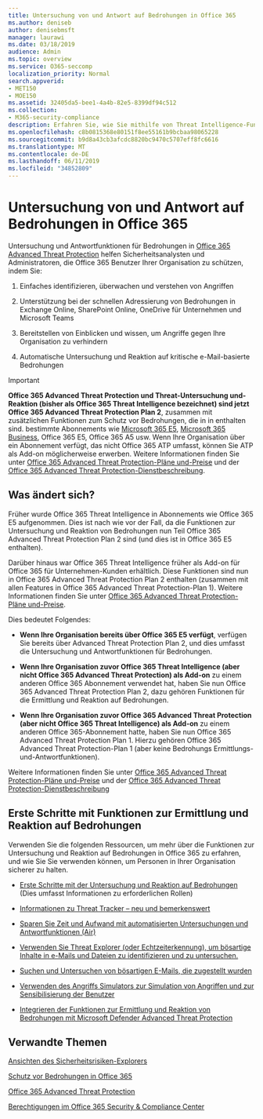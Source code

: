 ```yaml
---
title: Untersuchung von und Antwort auf Bedrohungen in Office 365
ms.author: deniseb
author: denisebmsft
manager: laurawi
ms.date: 03/18/2019
audience: Admin
ms.topic: overview
ms.service: O365-seccomp
localization_priority: Normal
search.appverid:
- MET150
- MOE150
ms.assetid: 32405da5-bee1-4a4b-82e5-8399df94c512
ms.collection:
- M365-security-compliance
description: Erfahren Sie, wie Sie mithilfe von Threat Intelligence-Funktionen in Office 365 Advanced Threat Protection Sicherheitsrisiken in Ihrer Organisation erforschen, auf Schadsoftware, Phishing und andere Angriffe reagieren können, die Office 365 in Ihrem Namen erkannt hat, und nach Bedrohungen suchen. Indikatoren.
ms.openlocfilehash: c8b0815368e80151f8ee55161b9bcbaa98065228
ms.sourcegitcommit: b9d8a43cb3afcdc8820bc9470c5707eff8fc6616
ms.translationtype: MT
ms.contentlocale: de-DE
ms.lasthandoff: 06/11/2019
ms.locfileid: "34852809"
---
```

# <a name="office-365-threat-investigation-and-response"></a>Untersuchung von und Antwort auf Bedrohungen in Office 365

Untersuchung und Antwortfunktionen für Bedrohungen in [Office 365 Advanced Threat Protection](office-365-atp.md) helfen Sicherheitsanalysten und Administratoren, die Office 365 Benutzer Ihrer Organisation zu schützen, indem Sie:
  
1. Einfaches identifizieren, überwachen und verstehen von Angriffen
    
2. Unterstützung bei der schnellen Adressierung von Bedrohungen in Exchange Online, SharePoint Online, OneDrive für Unternehmen und Microsoft Teams
    
3. Bereitstellen von Einblicken und wissen, um Angriffe gegen Ihre Organisation zu verhindern

4. Automatische Untersuchung und Reaktion auf kritische e-Mail-basierte Bedrohungen
    
> [!IMPORTANT]
> **Office 365 Advanced Threat Protection und Threat-Untersuchung und-Reaktion (bisher als Office 365 Threat Intelligence bezeichnet) sind jetzt Office 365 Advanced Threat Protection Plan 2**, zusammen mit zusätzlichen Funktionen zum Schutz vor Bedrohungen, die in in enthalten sind. bestimmte Abonnements wie [Microsoft 365 E5](https://www.microsoft.com/microsoft-365/enterprise/home), [Microsoft 365 Business](https://www.microsoft.com/microsoft-365/business), Office 365 E5, Office 365 A5 usw. Wenn Ihre Organisation über ein Abonnement verfügt, das nicht Office 365 ATP umfasst, können Sie ATP als Add-on möglicherweise erwerben. Weitere Informationen finden Sie unter [Office 365 Advanced Threat Protection-Pläne und-Preise](https://products.office.com/exchange/advance-threat-protection) und der [Office 365 Advanced Threat Protection-Dienstbeschreibung](https://docs.microsoft.com/office365/servicedescriptions/office-365-advanced-threat-protection-service-description#whats-new-in-office-365-advanced-threat-protection-atp). 
  
## <a name="whats-changing"></a>Was ändert sich?

Früher wurde Office 365 Threat Intelligence in Abonnements wie Office 365 E5 aufgenommen. Dies ist nach wie vor der Fall, da die Funktionen zur Untersuchung und Reaktion von Bedrohungen nun Teil Office 365 Advanced Threat Protection Plan 2 sind (und dies ist in Office 365 E5 enthalten). 

Darüber hinaus war Office 365 Threat Intelligence früher als Add-on für Office 365 für Unternehmen-Kunden erhältlich. Diese Funktionen sind nun in Office 365 Advanced Threat Protection Plan 2 enthalten (zusammen mit allen Features in Office 365 Advanced Threat Protection-Plan 1). Weitere Informationen finden Sie unter [Office 365 Advanced Threat Protection-Pläne und-Preise](https://products.office.com/exchange/advance-threat-protection).

Dies bedeutet Folgendes:

- **Wenn Ihre Organisation bereits über Office 365 E5 verfügt**, verfügen Sie bereits über Advanced Threat Protection Plan 2, und dies umfasst die Untersuchung und Antwortfunktionen für Bedrohungen.

- **Wenn Ihre Organisation zuvor Office 365 Threat Intelligence (aber nicht Office 365 Advanced Threat Protection) als Add-on** zu einem anderen Office 365 Abonnement verwendet hat, haben Sie nun Office 365 Advanced Threat Protection Plan 2, dazu gehören Funktionen für die Ermittlung und Reaktion auf Bedrohungen. 

- **Wenn Ihre Organisation zuvor Office 365 Advanced Threat Protection (aber nicht Office 365 Threat Intelligence) als Add-on** zu einem anderen Office 365-Abonnement hatte, haben Sie nun Office 365 Advanced Threat Protection Plan 1. Hierzu gehören Office 365 Advanced Threat Protection-Plan 1 (aber keine Bedrohungs Ermittlungs-und-Antwortfunktionen).

Weitere Informationen finden Sie unter [Office 365 Advanced Threat Protection-Pläne und-Preise](https://products.office.com/exchange/advance-threat-protection) und der [Office 365 Advanced Threat Protection-Dienstbeschreibung](https://docs.microsoft.com/office365/servicedescriptions/office-365-advanced-threat-protection-service-description#whats-new-in-office-365-advanced-threat-protection-atp)

## <a name="get-started-with-threat-investigation-and-response-capabilities"></a>Erste Schritte mit Funktionen zur Ermittlung und Reaktion auf Bedrohungen

Verwenden Sie die folgenden Ressourcen, um mehr über die Funktionen zur Untersuchung und Reaktion auf Bedrohungen in Office 365 zu erfahren, und wie Sie Sie verwenden können, um Personen in Ihrer Organisation sicherer zu halten.
  
- [Erste Schritte mit der Untersuchung und Reaktion auf Bedrohungen](get-started-with-ti.md) (Dies umfasst Informationen zu erforderlichen Rollen) 
    
- [Informationen zu Threat Tracker – neu und bemerkenswert](threat-trackers.md)

- [Sparen Sie Zeit und Aufwand mit automatisierten Untersuchungen und Antwortfunktionen (Air)](automated-investigation-response-office.md)

- [Verwenden Sie Threat Explorer (oder Echtzeiterkennung), um bösartige Inhalte in e-Mails und Dateien zu identifizieren und zu untersuchen.](threat-explorer.md)
    
- [Suchen und Untersuchen von bösartigen E-Mails, die zugestellt wurden](investigate-malicious-email-that-was-delivered.md)
    
- [Verwenden des Angriffs Simulators zur Simulation von Angriffen und zur Sensibilisierung der Benutzer](attack-simulator.md)
    
- [Integrieren der Funktionen zur Ermittlung und Reaktion von Bedrohungen mit Microsoft Defender Advanced Threat Protection](integrate-office-365-ti-with-wdatp.md)
    
## <a name="related-topics"></a>Verwandte Themen

[Ansichten des Sicherheitsrisiken-Explorers](threat-explorer-views.md)

[Schutz vor Bedrohungen in Office 365](protect-against-threats.md)
  
[Office 365 Advanced Threat Protection](office-365-atp.md)
  
[Berechtigungen im Office 365 Security &amp; Compliance Center](permissions-in-the-security-and-compliance-center.md)
 

